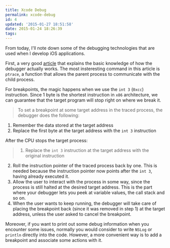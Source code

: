 ```yaml
---
title: Xcode Debug
permalink: xcode-debug
id: 4
updated: '2015-01-27 18:51:58'
date: 2015-01-24 18:26:39
tags:
---
```


From today, I'll note down some of the debugging technologies that are used when I develop iOS applications.

First, a very good [article](http://eli.thegreenplace.net/2011/01/23/how-debuggers-work-part-1.html) that explains the basic knowledge of how the debugger actually works. The most insteresting command in this article is `ptrace`, a function that allows the parent process to communicate with the child process.

For breakpoints, the magic happens when we use the `int 3` (`0xcc`) instruction. Since 1 byte is the shortest instruction in `x86` architecture, we can guarantee that the target program will stop right on where we break it.
> To set a breakpoint at some target address in the traced process, the debugger does the following:  
1. Remember the data stored at the target address  
2. Replace the first byte at the target address with the `int 3` instruction

After the CPU stops the target process:
> 1. Replace the `int 3` instruction at the target address with the original instruction  
2. Roll the instruction pointer of the traced process back by one. This is needed because the instruction pointer now points after the `int 3`, having already executed it.  
2. Allow the user to interact with the process in some way, since the process is still halted at the desired target address. This is the part where your debugger lets you peek at variable values, the call stack and so on.  
4. When the user wants to keep running, the debugger will take care of placing the breakpoint back (since it was removed in step 1) at the target address, unless the user asked to cancel the breakpoint.

Moreover, if you want to print out some debug information when you encounter some issues, normally you would consider to write `NSLog` or `println` directly into the code. However, a more convenient way is to add a breakpoint and associate some actions with it.